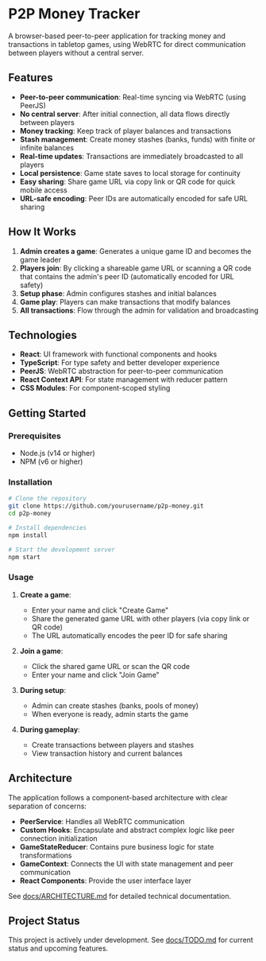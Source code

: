 # P2P Money Tracker

A browser-based peer-to-peer application for tracking money and transactions in tabletop games, using WebRTC for direct communication between players without a central server.

## Features

- **Peer-to-peer communication**: Real-time syncing via WebRTC (using PeerJS)
- **No central server**: After initial connection, all data flows directly between players
- **Money tracking**: Keep track of player balances and transactions
- **Stash management**: Create money stashes (banks, funds) with finite or infinite balances
- **Real-time updates**: Transactions are immediately broadcasted to all players
- **Local persistence**: Game state saves to local storage for continuity
- **Easy sharing**: Share game URL via copy link or QR code for quick mobile access
- **URL-safe encoding**: Peer IDs are automatically encoded for safe URL sharing

## How It Works

1. **Admin creates a game**: Generates a unique game ID and becomes the game leader
2. **Players join**: By clicking a shareable game URL or scanning a QR code that contains the admin's peer ID (automatically encoded for URL safety)
3. **Setup phase**: Admin configures stashes and initial balances
4. **Game play**: Players can make transactions that modify balances
5. **All transactions**: Flow through the admin for validation and broadcasting

## Technologies

- **React**: UI framework with functional components and hooks
- **TypeScript**: For type safety and better developer experience
- **PeerJS**: WebRTC abstraction for peer-to-peer communication
- **React Context API**: For state management with reducer pattern
- **CSS Modules**: For component-scoped styling

## Getting Started

### Prerequisites

- Node.js (v14 or higher)
- NPM (v6 or higher)

### Installation

```bash
# Clone the repository
git clone https://github.com/yourusername/p2p-money.git
cd p2p-money

# Install dependencies
npm install

# Start the development server
npm start
```

### Usage

1. **Create a game**:
   - Enter your name and click "Create Game"
   - Share the generated game URL with other players (via copy link or QR code)
   - The URL automatically encodes the peer ID for safe sharing

2. **Join a game**:
   - Click the shared game URL or scan the QR code
   - Enter your name and click "Join Game"

3. **During setup**:
   - Admin can create stashes (banks, pools of money)
   - When everyone is ready, admin starts the game

4. **During gameplay**:
   - Create transactions between players and stashes
   - View transaction history and current balances

## Architecture

The application follows a component-based architecture with clear separation of concerns:

- **PeerService**: Handles all WebRTC communication
- **Custom Hooks**: Encapsulate and abstract complex logic like peer connection initialization
- **GameStateReducer**: Contains pure business logic for state transformations
- **GameContext**: Connects the UI with state management and peer communication
- **React Components**: Provide the user interface layer

See [docs/ARCHITECTURE.md](docs/ARCHITECTURE.md) for detailed technical documentation.

## Project Status

This project is actively under development. See [docs/TODO.md](docs/TODO.md) for current status and upcoming features.